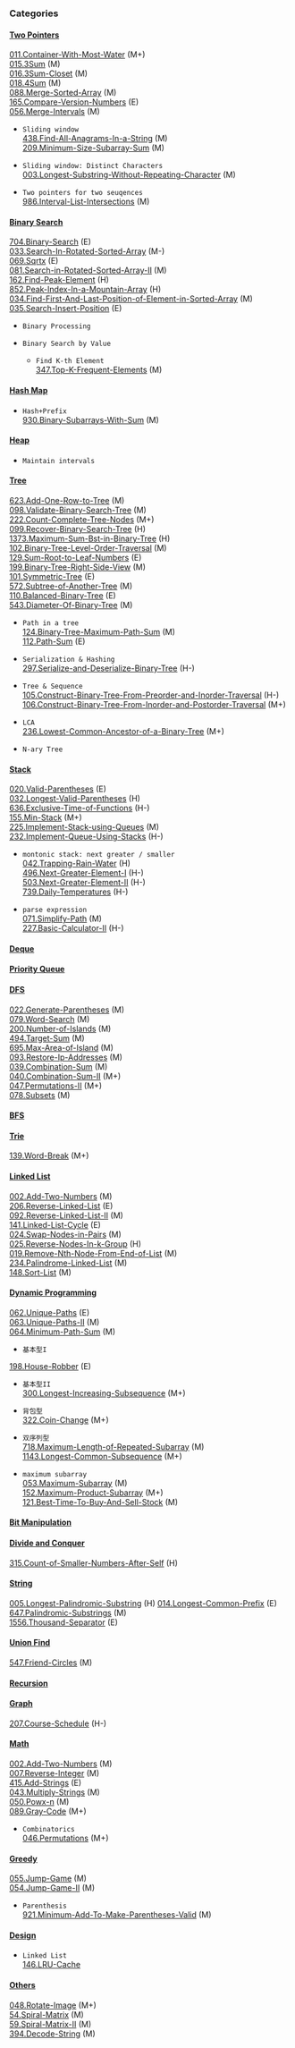 ### Categories

#### [Two Pointers](https://github.com/monster898/leetcode/tree/master/Two_Pointers)

[011.Container-With-Most-Water](https://github.com/monster898/leetcode/tree/master/Two_Pointers/011.Container-With-Most-Water) (M+)  
[015.3Sum](https://github.com/monster898/leetcode/tree/master/Two_Pointers/015.3Sum) (M)  
[016.3Sum-Closet](https://github.com/monster898/leetcode/tree/master/Two_Pointers/016.3Sum-Closet) (M)  
[018.4Sum](https://github.com/monster898/leetcode/tree/master/Two_Pointers/018.4Sum) (M)  
[088.Merge-Sorted-Array](https://github.com/monster898/leetcode/tree/master/Two_Pointers/088.Merge-Sorted-Array) (M)  
[165.Compare-Version-Numbers](https://github.com/monster898/leetcode/tree/master/Two_Pointers/165.Compare-Version-Numbers) (E)  
[056.Merge-Intervals](https://github.com/monster898/leetcode/tree/master/Two_Pointers/056.Merge-Intervals) (M)

- `Sliding window`  
  [438.Find-All-Anagrams-In-a-String](https://github.com/monster898/leetcode/tree/master/Two_Pointers/438.Find-All-Anagrams-In-a-String) (M)  
  [209.Minimum-Size-Subarray-Sum](https://github.com/monster898/leetcode/tree/master/Two_Pointers/209.Minimum-Size-Subarray-Sum) (M)

- `Sliding window: Distinct Characters`  
  [003.Longest-Substring-Without-Repeating-Character](https://github.com/monster898/leetcode/tree/master/Two_Pointers/003.Longest-Substring-Without-Repeating-Character) (M)

- `Two pointers for two seuqences`  
  [986.Interval-List-Intersections](https://github.com/monster898/leetcode/Two_Pointers/986.Interval-List-Intersections) (M)

#### [Binary Search](https://github.com/monster898/leetcode/tree/master/Binary_Search)

[704.Binary-Search](https://github.com/monster898/leetcode/tree/master/Binary_Search/704.Binary-Search) (E)  
[033.Search-In-Rotated-Sorted-Array](https://github.com/monster898/leetcode/tree/master/Binary_Search/033.Search-In-Rotated-Sorted-Array) (M-)  
[069.Sqrtx](https://github.com/monster898/leetcode/tree/master/Binary_Search/069.Sqrtx) (E)  
[081.Search-in-Rotated-Sorted-Array-II](https://github.com/monster898/leetcode/tree/master/Binary_Search/081.Search-in-Rotated-Sorted-Array-II) (M)  
[162.Find-Peak-Element](https://github.com/monster898/leetcode/tree/master/Binary_Search/162.Find-Peak-Element) (H)  
[852.Peak-Index-In-a-Mountain-Array](https://github.com/monster898/leetcode/tree/master/Binary_Search/852.Peak-Index-In-a-Mountain-Array) (H)  
[034.Find-First-And-Last-Position-of-Element-in-Sorted-Array](https://github.com/monster898/leetcode/tree/master/Binary_Search/Find-First-And-Last-Position-of-Element-in-Sorted-Array) (M)  
[035.Search-Insert-Position](https://github.com/monster898/leetcode/tree/master/Binary_Search/035.Search-Insert-Position) (E)

- `Binary Processing`

- `Binary Search by Value`

  - `Find K-th Element`  
    [347.Top-K-Frequent-Elements](https://github.com/monster898/leetcode/tree/master/Binary_Search/347.Top-K-Frequent-Elements) (M)

#### [Hash Map](https://github.com/monster898/leetcode/tree/master/Hash)

- `Hash+Prefix`  
  [930.Binary-Subarrays-With-Sum](https://github.com/monster898/leetcode/tree/master/Hash/930.Binary-Subarrays-With-Sum) (M)

#### [Heap](https://github.com/monster898/leetcode/tree/master/Heap)

- `Maintain intervals`

#### [Tree](https://github.com/monster898/leetcode/tree/master/Tree)

[623.Add-One-Row-to-Tree](https://github.com/monster898/leetcode/tree/master/Tree/623.Add-One-Row-to-Tree) (M)  
[098.Validate-Binary-Search-Tree](https://github.com/monster898/leetcode/tree/master/Tree/098.Validate-Binary-Search-Tree) (M)  
[222.Count-Complete-Tree-Nodes](https://github.com/monster898/leetcode/tree/master/Tree/222.Count-Complete-Tree-Nodes) (M+)  
[099.Recover-Binary-Search-Tree](https://github.com/monster898/leetcode/tree/master/Tree/099.Recover-Binary-Search-Tree) (H)  
[1373.Maximum-Sum-Bst-in-Binary-Tree](https://github.com/monster898/leetcode/tree/master/Tree/1373.Maximum-Sum-Bst-in-Binary-Tree) (H)  
[102.Binary-Tree-Level-Order-Traversal](https://github.com/monster898/leetcode/tree/master/Tree/102.Binary-Tree-Level-Order-Traversal) (M)  
[129.Sum-Root-to-Leaf-Numbers](https://github.com/monster898/leetcode/tree/master/Tree/129.Sum-Root-to-Leaf-Numbers) (E)  
[199.Binary-Tree-Right-Side-View](https://github.com/monster898/leetcode/tree/master/Tree/199.Binary-Tree-Right-Side-View) (M)  
[101.Symmetric-Tree](https://github.com/monster898/leetcode/tree/master/Tree/101.Symmetric-Tree) (E)  
[572.Subtree-of-Another-Tree](https://github.com/monster898/leetcode/tree/master/Tree/572.Subtree-of-Another-Tree) (M)  
[110.Balanced-Binary-Tree](https://github.com/monster898/leetcode/tree/master/Tree/110.Balanced-Binary-Tree) (E)  
[543.Diameter-Of-Binary-Tree](https://github.com/monster898/leetcode/tree/master/Tree/543.Diameter-Of-Binary-Tree) (M)

- `Path in a tree`  
  [124.Binary-Tree-Maximum-Path-Sum](https://github.com/monster898/leetcode/tree/master/Tree/124.Binary-Tree-Maximum-Path-Sum) (M)  
  [112.Path-Sum](https://github.com/monster898/leetcode/tree/master/Tree/112.Path-Sum) (E)

- `Serialization & Hashing`  
  [297.Serialize-and-Deserialize-Binary-Tree](https://github.com/monster898/leetcode/tree/master/Tree/297.Serialize-and-Deserialize-Binary-Tree) (H-)

- `Tree & Sequence`  
  [105.Construct-Binary-Tree-From-Preorder-and-Inorder-Traversal](https://github.com/monster898/leetcode/tree/master/Tree/105.Construct-Binary-Tree-From-Preorder-And-Inorder-Traversal) (H-)  
  [106.Construct-Binary-Tree-From-Inorder-and-Postorder-Traversal](https://github.com/monster898/leetcode/tree/master/Tree/106.Construct-Binary-Tree-From-Inorder-And-Postorder-Traversal) (M+)

- `LCA`  
   [236.Lowest-Common-Ancestor-of-a-Binary-Tree](https://github.com/monster898/leetcode/tree/master/Tree/236.Lowest-Common-Ancestor-of-a-Binary-Tree) (M+)

- `N-ary Tree`

#### [Stack](https://github.com/monster898/leetcode/tree/master/Stack)

[020.Valid-Parentheses](https://github.com/monster898/leetcode/tree/master/Stack/020.Valid-Parentheses) (E)  
[032.Longest-Valid-Parentheses](https://github.com/monster898/leetcode/tree/master/Stack/032.Longest-Valid-Parentheses) (H)  
[636.Exclusive-Time-of-Functions](https://github.com/monster898/leetcode/tree/master/Stack/636.Exclusive-Time-of-Functions) (H-)  
[155.Min-Stack](https://github.com/monster898/leetcode/tree/master/Stack/155.Min-Stack) (M+)  
[225.Implement-Stack-using-Queues](https://github.com/monster898/leetcode/tree/master/Stack/225.Implement-Stack-using-Queues) (M)  
[232.Implement-Queue-Using-Stacks](https://github.com/monster898/leetcode/tree/master/Stack/232.Implement-Queue-Using-Stacks) (H-)

- `montonic stack: next greater / smaller`  
   [042.Trapping-Rain-Water](https://github.com/monster898/leetcode/tree/master/Stack/042.Trapping-Rain-Water) (H)  
   [496.Next-Greater-Element-I](https://github.com/monster898/leetcode/tree/master/Stack/496.Next-Greater-Element-I) (H-)  
   [503.Next-Greater-Element-II](https://github.com/monster898/leetcode/tree/master/Stack/503.Next-Greater-Element-II) (H-)  
   [739.Daily-Temperatures](https://github.com/monster898/leetcode/tree/master/Stack/739.Daily-Temperatures) (H-)

- `parse expression`  
  [071.Simplify-Path](https://github.com/monster898/leetcode/tree/master/Stack/071.Simplify-Path) (M)  
  [227.Basic-Calculator-II](https://github.com/monster898/leetcode/tree/master/Stack/227.Basic-Calculator-II) (H-)

#### [Deque](https://github.com/monster898/leetcode/tree/master/Deque)

#### [Priority Queue](https://github.com/monster898/leetcode/tree/master/Priority_Queue)

#### [DFS](https://github.com/monster898/leetcode/tree/master/DFS)

[022.Generate-Parentheses](https://github.com/monster898/leetcode/tree/master/DFS/022.Generate-Parentheses) (M)  
[079.Word-Search](https://github.com/monster898/leetcode/tree/master/DFS/079.Word-Search) (M)  
[200.Number-of-Islands](https://github.com/monster898/leetcode/tree/master/DFS/200.Number-of-Islands) (M)  
[494.Target-Sum](https://github.com/monster898/leetcode/tree/master/DFS/494.Target-Sum) (M)  
[695.Max-Area-of-Island](https://github.com/monster898/leetcode/tree/master/DFS/695.Max-Area-of-Island) (M)  
[093.Restore-Ip-Addresses](https://github.com/monster898/leetcode/tree/master/DFS/093.Restore-Ip-Addresses) (M)  
[039.Combination-Sum](https://github.com/monster898/leetcode/tree/master/DFS/039.Combination-Sum) (M)  
[040.Combination-Sum-II](https://github.com/monster898/leetcode/tree/master/DFS/040.Combination-Sum-II) (M+)  
[047.Permutations-II](https://github.com/monster898/leetcode/tree/master/DFS/047.Permutations-II) (M+)  
[078.Subsets](https://github.com/monster898/leetcode/tree/master/DFS/078.Subsets) (M)

#### [BFS](https://github.com/monster898/leetcode/tree/master/BFS)

#### [Trie](https://github.com/monster898/leetcode/tree/master/Trie)

[139.Word-Break](https://github.com/monster898/leetcode/tree/master/Trie/139.Word-Break) (M+)

#### [Linked List](https://github.com/monster898/leetcode/tree/master/Linked_List)

[002.Add-Two-Numbers](https://github.com/monster898/leetcode/tree/master/Math/002.Add-Two-Numbers) (M)  
[206.Reverse-Linked-List](https://github.com/monster898/leetcode/tree/master/Linked_List/206.Reverse-Linked-List) (E)  
[092.Reverse-Linked-List-II](https://github.com/monster898/leetcode/tree/master/Linked_List/092.Reverse-Linked-List-II) (M)  
[141.Linked-List-Cycle](https://github.com/monster898/leetcode/tree/master/Linked_List/141.Linked-List-Cycle) (E)  
[024.Swap-Nodes-in-Pairs](https://github.com/monster898/leetcode/tree/master/Linked_List/024.Swap-Nodes-in-Pairs) (M)  
[025.Reverse-Nodes-In-k-Group](https://github.com/monster898/leetcode/tree/master/Linked_List/025.Reverse-Nodes-In-k-Group) (H)  
[019.Remove-Nth-Node-From-End-of-List](https://github.com/monster898/leetcode/tree/master/Linked_List/019.Remove-Nth-Node-From-End-of-List) (M)  
[234.Palindrome-Linked-List](https://github.com/monster898/leetcode/tree/master/Linked_List/234.Palindrome-Linked-List) (M)  
[148.Sort-List](https://github.com/monster898/leetcode/tree/master/Linked_List/148.Sort-List) (M)

#### [Dynamic Programming](https://github.com/monster898/leetcode/tree/master/Dynamic_Programming)

[062.Unique-Paths](https://github.com/monster898/leetcode/tree/master/Dynamic_Programming/062.Unique-Paths) (E)  
[063.Unique-Paths-II](https://github.com/monster898/leetcode/tree/master/Dynamic_Programming/063.Unique-Paths-II) (M)  
[064.Minimum-Path-Sum](https://github.com/monster898/leetcode/tree/master/Dynamic_Programming/064.Minimum-Path-Sum) (M)

- `基本型I`

[198.House-Robber](https://github.com/monster898/leetcode/tree/master/Dynamic_Programming/198.House-Robber) (E)

- `基本型II`  
   [300.Longest-Increasing-Subsequence](https://github.com/monster898/leetcode/tree/master/Dynamic_Programming/300.Longest-Increasing-Subsequence) (M+)

- `背包型`  
  [322.Coin-Change](https://github.com/monster898/leetcode/tree/master/Dynamic_Programming/322.Coin-Change) (M+)

- `双序列型`  
   [718.Maximum-Length-of-Repeated-Subarray](https://github.com/monster898/leetcode/tree/master/Dynamic_Programming/718.Maximum-Length-of-Repeated-Subarray) (M)  
   [1143.Longest-Common-Subsequence](https://github.com/monster898/leetcode/tree/master/Dynamic_Programming/1143.Longest-Common-Subsequence) (M+)

- `maximum subarray`  
  [053.Maximum-Subarray](https://github.com/monster898/leetcode/tree/master/Dynamic_Programming/053.Maximum-Subarray) (M)  
  [152.Maximum-Product-Subarray](https://github.com/monster898/leetcode/tree/master/Dynamic_Programming/152.Maximum-Product-Subarray) (M+)  
  [121.Best-Time-To-Buy-And-Sell-Stock](https://github.com/monster898/leetcode/tree/master/Dynamic_Programming/121.Best-Time-To-Buy-And-Sell-Stock) (M)

#### [Bit Manipulation](https://github.com/monster898/leetcode/tree/master/Bit_Manipulation)

#### [Divide and Conquer](https://github.com/monster898/leetcode/tree/master/Divide_Conquer)

[315.Count-of-Smaller-Numbers-After-Self](https://github.com/monster898/leetcode/tree/master/Divide_Conquer/315.Count-of-Smaller-Numbers-After-Self) (H)

#### [String](https://github.com/monster898/leetcode/tree/master/String)

[005.Longest-Palindromic-Substring](https://github.com/monster898/leetcode/tree/master/String/005.Longest-Palindromic-Substring) (H)
[014.Longest-Common-Prefix](https://github.com/monster898/leetcode/tree/master/String/014.Longest-Common-Prefix) (E)
[647.Palindromic-Substrings](https://github.com/monster898/leetcode/tree/master/String/647.Palindromic-Substrings) (M)  
[1556.Thousand-Separator](https://github.com/monster898/leetcode/tree/master/String/1556.Thousand-Separator) (E)

#### [Union Find](https://github.com/monster898/leetcode/tree/master/Union_Find)

[547.Friend-Circles](https://github.com/monster898/leetcode/tree/master/Union_Find/547.Friend-Circles) (M)

#### [Recursion](https://github.com/monster898/leetcode/tree/master/Recursion)

#### [Graph](https://github.com/monster898/leetcode/tree/master/Graph/)

[207.Course-Schedule](https://github.com/monster898/leetcode/tree/master/Graph/207.Course-Schedule) (H-)

#### [Math](https://github.com/monster898/leetcode/tree/master/Math)

[002.Add-Two-Numbers](https://github.com/monster898/leetcode/tree/master/Math/002.Add-Two-Numbers) (M)  
[007.Reverse-Integer](https://github.com/monster898/leetcode/tree/master/Math/007.Reverse-Integer) (M)  
[415.Add-Strings](https://github.com/monster898/leetcode/tree/master/Math/415.Add-Strings) (E)  
[043.Multiply-Strings](https://github.com/monster898/leetcode/tree/master/Math/043.Multiply-Strings) (M)  
[050.Powx-n](https://github.com/monster898/leetcode/tree/master/Math/050.Powx-n) (M)  
[089.Gray-Code](https://github.com/monster898/leetcode/tree/master/Math089.Gray-Code) (M+)

- `Combinatorics`  
  [046.Permutations](https://github.com/monster898/leetcode/tree/master/Math/046.Permutations) (M+)

#### [Greedy](https://github.com/monster898/leetcode/tree/master/Greedy)

[055.Jump-Game](https://github.com/monster898/leetcode/tree/master/Greedy/055.Jump-Game) (M)  
[054.Jump-Game-II](https://github.com/monster898/leetcode/tree/master/Greedy/054.Jump-Game-II) (M)

- `Parenthesis`  
  [921.Minimum-Add-To-Make-Parentheses-Valid](https://github/monster898/leetcode/tree/master/Greedy/921.Minimum-Add-To-Make-Parentheses-Valid) (M)

#### [Design](https://github.com/monster898/leetcode/tree/master/Design)

- `Linked List`  
   [146.LRU-Cache](https://github.com/monster898/leetcode/tree/master/Design/146.LRU-Cache)

#### [Others](https://github.com/monster898/leetcode/tree/master/Others)

[048.Rotate-Image](https://github.com/monster898/leetcode/tree/master/Others/048.Rotate-Image) (M+)  
[54.Spiral-Matrix](https://github.com/monster898/leetcode/tree/master/Others/54.Spiral-Matrix) (M)  
[59.Spiral-Matrix-II](https://github.com/monster898/leetcode/tree/master/Others/59.Spiral-Matrix-II) (M)  
[394.Decode-String](https://github.com/monster898/leetcode/tree/master/Others/394.Decode-String) (M)
